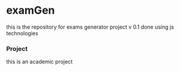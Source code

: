 # examGen
this is the repository for exams generator project v 0.1 done using js technologies

### Project
this is an academic project